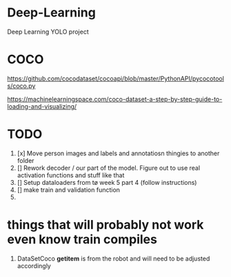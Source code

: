 # Deep-Learning

Deep Learning YOLO project

# COCO

https://github.com/cocodataset/cocoapi/blob/master/PythonAPI/pycocotools/coco.py

https://machinelearningspace.com/coco-dataset-a-step-by-step-guide-to-loading-and-visualizing/

# TODO

1. [x] Move person images and labels and annotatiosn thingies to another folder
2. [] Rework decoder / our part of the model. Figure out to use real activation functions and stuff like that
3. [] Setup dataloaders from tø week 5 part 4 (follow instructions)
4. [] make train and validation function
5.




# things that will probably not work even know train compiles

1. DataSetCoco __getitem__ is from the robot and will need to be adjusted accordingly